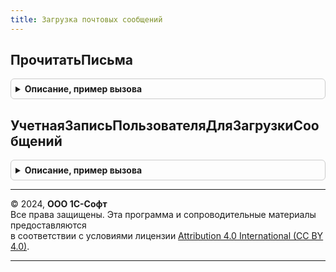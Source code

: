 ```yaml
---
title: Загрузка почтовых сообщений
---
```



## ПрочитатьПисьма
<details style="margin: 1em 0; padding: 0.5em; border: 1px solid #ccc; border-radius: 6px;">

<summary style="font-weight: bold; cursor: pointer;">Описание, пример вызова</summary>

```bsl


// Читает с сервера почтовые сообщения.
//
// Параметры:
//  ПараметрыЧтенияПисем - Структура - параметры чтения писем:
//     * УчетнаяЗапись - СправочникСсылка.УчетныеЗаписиЭлектроннойПочты - учетная запись используемая для загрузки сообщений.
//     * ГлубинаПоиска - Число - глубина просмотра почтовых сообщений от текущей даты, в днях.
//     * МаксимальныйРазмерПисьма - Число - максимальный размер загружаемых сообщений, в мегабайтах.
//
// Возвращаемое значение:
//  ТаблицаЗначений - см. СоздатьАдаптированноеОписаниеПисьма.
//
Функция ПрочитатьПисьма(ПараметрыЧтенияПисем) Экспорт
```

Пример вызова
```bsl
Результат = ЗагрузкаПочтовыхСообщений.ПрочитатьПисьма(ПараметрыЧтенияПисем) 
```
</details>

## УчетнаяЗаписьПользователяДляЗагрузкиСообщений
<details style="margin: 1em 0; padding: 0.5em; border: 1px solid #ccc; border-radius: 6px;">

<summary style="font-weight: bold; cursor: pointer;">Описание, пример вызова</summary>

```bsl

// Возвращает учетную запись настроенную на получения почтовых сообщений, пустую ссылку
// если учетной записи настроенной на получение почты нет или Неопределено или в конфигурации
// отсутствует справочник УчетныеЗаписиЭлектроннойПочты.
//
// Возвращаемое значение:
//  СправочникСсылка.УчетныеЗаписиЭлектроннойПочты, Неопределено - учетная запись электронной почты.
//
Функция УчетнаяЗаписьПользователяДляЗагрузкиСообщений() Экспорт
```

Пример вызова
```bsl
Результат = ЗагрузкаПочтовыхСообщений.УчетнаяЗаписьПользователяДляЗагрузкиСообщений() 
```
</details>

---

© 2024, **ООО 1С-Софт**  
Все права защищены. Эта программа и сопроводительные материалы предоставляются  
в соответствии с условиями лицензии [Attribution 4.0 International (CC BY 4.0)](https://creativecommons.org/licenses/by/4.0/legalcode).

---
